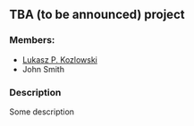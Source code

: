 ## TBA (to be announced) project

### Members: 
* [Lukasz P. Kozlowski](https://github.com/lukasz-kozlowski) 
* John Smith

### Description
Some description
